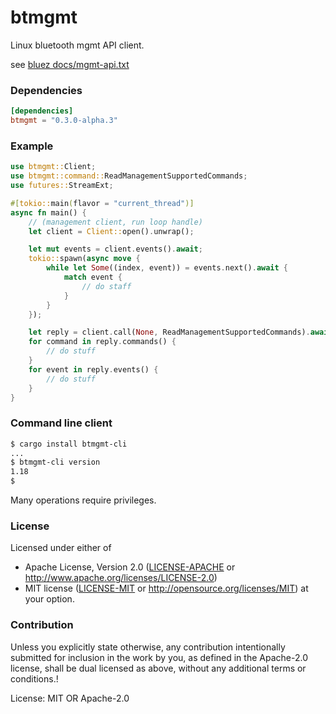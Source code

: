 # btmgmt

Linux bluetooth mgmt API client.

see [bluez docs/mgmt-api.txt](https://git.kernel.org/pub/scm/bluetooth/bluez.git/plain/doc/mgmt-api.txt)

### Dependencies

```toml
[dependencies]
btmgmt = "0.3.0-alpha.3"
```

### Example

```rust
use btmgmt::Client;
use btmgmt::command::ReadManagementSupportedCommands;
use futures::StreamExt;

#[tokio::main(flavor = "current_thread")]
async fn main() {
    // (management client, run loop handle)
    let client = Client::open().unwrap();

    let mut events = client.events().await;
    tokio::spawn(async move {
        while let Some((index, event)) = events.next().await {
            match event {
                // do staff
            }
        }
    });

    let reply = client.call(None, ReadManagementSupportedCommands).await.unwrap();
    for command in reply.commands() {
        // do stuff
    }
    for event in reply.events() {
        // do stuff
    }
}
```

### Command line client

```bash
$ cargo install btmgmt-cli
...
$ btmgmt-cli version
1.18
$
```

Many operations require privileges.

### License

Licensed under either of
* Apache License, Version 2.0
  ([LICENSE-APACHE](LICENSE-APACHE) or <http://www.apache.org/licenses/LICENSE-2.0>)
* MIT license
  ([LICENSE-MIT](LICENSE-MIT) or <http://opensource.org/licenses/MIT>)
at your option.

### Contribution

Unless you explicitly state otherwise, any contribution intentionally submitted
for inclusion in the work by you, as defined in the Apache-2.0 license, shall be
dual licensed as above, without any additional terms or conditions.!

License: MIT OR Apache-2.0
